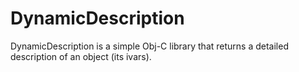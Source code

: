 DynamicDescription
==================

DynamicDescription is a simple Obj-C library that returns a detailed description of an object (its ivars).